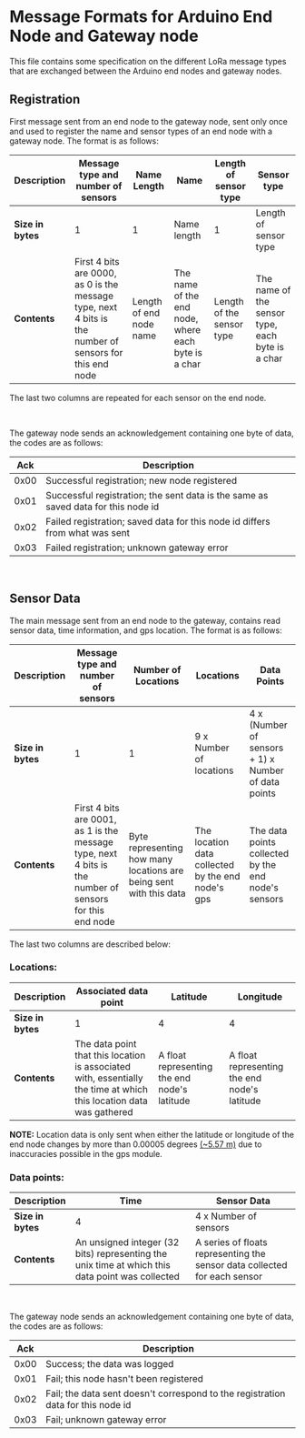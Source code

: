 # Message Formats for Arduino End Node and Gateway node

This file contains some specification on the different LoRa message types that are exchanged between the Arduino end nodes and gateway nodes.

## Registration

First message sent from an end node to the gateway node, sent only once and used to register the name and sensor types of an end node with a gateway node. The format is as follows: 

| **Description**   | Message type and number of sensors                                                                      | Name Length             | Name                                                | Length of sensor type     | Sensor type                                      |
|---------------|---------------------------------------------------------------------------------------------------------|-------------------------|-----------------------------------------------------|---------------------------|--------------------------------------------------|
| **Size in bytes** | 1                                                                                                       | 1                       | Name length                                         | 1                         | Length of sensor type                            |
| **Contents**      | First 4 bits are 0000, as 0 is the message type, next 4 bits is the number of sensors for this end node | Length of end node name | The name of the end node, where each byte is a char | Length of the sensor type | The name of the sensor type, each byte is a char |

The last two columns are repeated for each sensor on the end node.

<br />

The gateway node sends an acknowledgement containing one byte of data, the codes are as follows:

| **Ack** | **Description**                                                                       |
|------|-----------------------------------------------------------------------------------|
| 0x00 | Successful registration; new node registered                                      |
| 0x01 | Successful registration; the sent data is the same as saved data for this node id |
| 0x02 | Failed registration; saved data for this node id differs from what was sent       |
| 0x03 | Failed registration; unknown gateway error                                        |

<br/>

## Sensor Data

The main message sent from an end node to the gateway, contains read sensor data, time information, and gps location. The format is as follows: 

|**Description**|Message type and number of sensors|Number of Locations|Locations|Data Points|
|-|-|-|-|-|
| **Size in bytes** | 1 | 1 | 9 x Number of locations | 4 x (Number of sensors + 1) x Number of data points |
| **Contents** | First 4 bits are 0001, as 1 is the message type, next 4 bits is the number of sensors for this end node | Byte representing how many locations are being sent with this data | The location data collected by the end node's gps | The data points collected by the end node's sensors |

The last two columns are described below:

### Locations:

| **Description**   | Associated data point | Latitude | Longitude |
|---------------|-----------------------|----------|-----------|
| **Size in bytes** | 1                     | 4        | 4         |
| **Contents**      | The data point that this location is associated with, essentially the time at which this location data was gathered | A float representing the end node's latitude | A float representing the end node's latitude |

**NOTE:** Location data is only sent when either the latitude or longitude of the end node changes by more than 0.00005 degrees [(~5.57 m)](https://en.wikipedia.org/wiki/Decimal_degrees#Precision) due to inaccuracies possible in the gps module.

### Data points:

| **Description**   | Time | Sensor Data           |
|---------------|------|-----------------------|
| **Size in bytes** | 4    | 4 x Number of sensors |
| **Contents**      | An unsigned integer (32 bits) representing the unix time at which this data point was collected | A series of floats representing the sensor data collected for each sensor |

<br />

The gateway node sends an acknowledgement containing one byte of data, the codes are as follows:

| **Ack**  | **Description**                                                                      |
|------|----------------------------------------------------------------------------------|
| 0x00 | Success; the data was logged                                                     |
| 0x01 | Fail; this node hasn't been registered                                           |
| 0x02 | Fail; the data sent doesn't correspond to the registration data for this node id |
| 0x03 | Fail; unknown gateway error                                                      |



